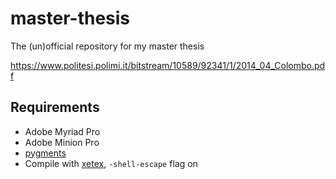 # master-thesis
The (un)official repository for my master thesis

https://www.politesi.polimi.it/bitstream/10589/92341/1/2014_04_Colombo.pdf

## Requirements
- Adobe Myriad Pro
- Adobe Minion Pro
- [pygments](http://pygments.org/)
- Compile with [xetex](https://en.wikipedia.org/wiki/XeTeX), `-shell-escape` flag on
